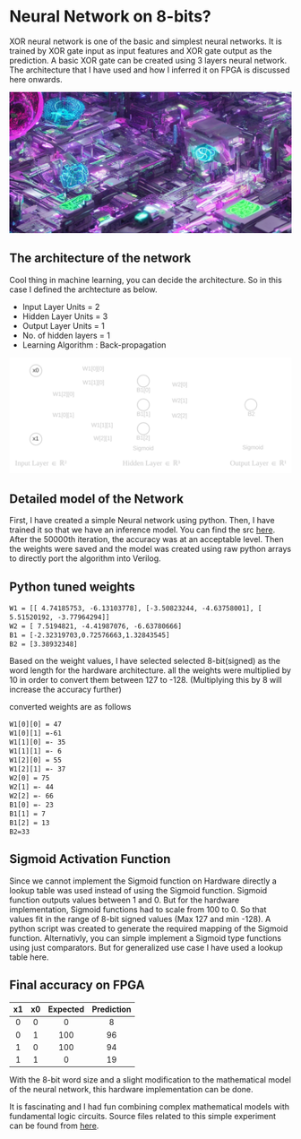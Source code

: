 Neural Network on 8-bits?
======

XOR neural network is one of the basic and simplest neural networks. It is trained by XOR gate input as input features and XOR gate output as the prediction. A basic XOR gate can be created using 3 layers neural network. The architecture that I have used and how I inferred it on FPGA is discussed here onwards.


![](images/neuralnt.jpeg)

The architecture of the network
------

Cool thing in machine learning, you can decide the architecture. So in this case I defined the archtecture as below.



- Input Layer Units = 2
- Hidden Layer Units = 3
- Output Layer Units = 1
- No. of hidden layers = 1
- Learning Algorithm : Back-propagation

<!-- ![](images/nn2.svg) -->
<picture>
  <source srcset="images/nn2.svg" media="(prefers-color-scheme: dark)">
  <img src="images/nn2-dark.svg">
</picture>

Detailed model of the Network
-----

First, I have created a simple Neural network using python. Then, I have trained it so that we have an inference model. You can find the src [here](nn/XOR-Net-Notebook.ipynb). After the 50000th iteration, the accuracy was at an acceptable level. Then the weights were saved and the model was created using raw python arrays to directly port the algorithm into Verilog.

Python tuned weights
----

```shell
W1 = [[ 4.74185753, -6.13103778], [-3.50823244, -4.63758001], [ 5.51520192, -3.77964294]]
W2 = [ 7.5194821, -4.41987076, -6.63780666]
B1 = [-2.32319703,0.72576663,1.32843545]
B2 = [3.38932348]
```

Based on the weight values, I have selected selected 8-bit(signed) as the word length for the hardware architecture. all the weights were multiplied by 10 in order to convert them between 127 to -128. (Multiplying this by 8 will increase the accuracy further)

converted weights are as follows
```shell
W1[0][0] = 47
W1[0][1] =-61
W1[1][0] =- 35
W1[1][1] =- 6
W1[2][0] = 55
W1[2][1] =- 37
W2[0] = 75
W2[1] =- 44
W2[2] =- 66
B1[0] =- 23
B1[1] = 7
B1[2] = 13
B2=33
```

Sigmoid Activation Function
----

Since we cannot implement the Sigmoid function on Hardware directly a lookup table was used instead of using the Sigmoid function. Sigmoid function outputs values between 1 and 0. But for the hardware implementation, Sigmoid functions had to scale from 100 to 0. So that values fit in the range of 8-bit signed values (Max 127 and min -128). A python script was created to generate the required mapping of the Sigmoid function. Alternativly, you can simple implement a Sigmoid type functions using just comparators. But for generalized use case I have used a lookup table here.


Final accuracy on FPGA
------

| x1 | x0 | Expected | Prediction |
|:--:|:--:|:--------:|:----------:|
|  0 |  0 |     0    |      8     |
|  0 |  1 |    100   |     96     |
|  1 |  0 |    100   |     94     |
|  1 |  1 |     0    |     19     |

With the 8-bit word size and a slight modification to the mathematical model of the neural network, this hardware implementation can be done.

It is fascinating and I had fun combining complex mathematical models with fundamental logic circuits. Source files related to this simple experiment can be found from [here](https://github.com/Archfx/XOR-FPGA).
